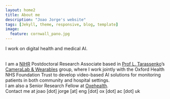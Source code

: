 ```yaml
---
layout: home2
title: About me
description: "Joao Jorge's website"
tags: [Jekyll, theme, responsive, blog, template]
image:
  feature: cornwall_pano.jpg
---
```


I work on digital health and medical AI.

<br />
I am a <a href="https://oxfordbrc.nihr.ac.uk/" target="_blank">NIHR</a> Postdoctoral Research Associate based in <a href="https://reuben.ox.ac.uk/people/lionel-tarassenko" target="_blank">Prof L. Tarassenko</a>’s <a href="https://cameralab.eng.ox.ac.uk/" target="_blank">CameraLab & Wearables</a> group, where I work jointly with the Oxford Health NHS Foundation Trust to develop video-based AI solutions for monitoring patients in both community and hospital settings.

<br />
I am also a Senior Research Fellow at <a href="https://www.oxehealth.com/" target="_blank">Oxehealth</a>.

<br />
Contact me at joao [dot] jorge [at] eng [dot] ox [dot] ac [dot] uk
